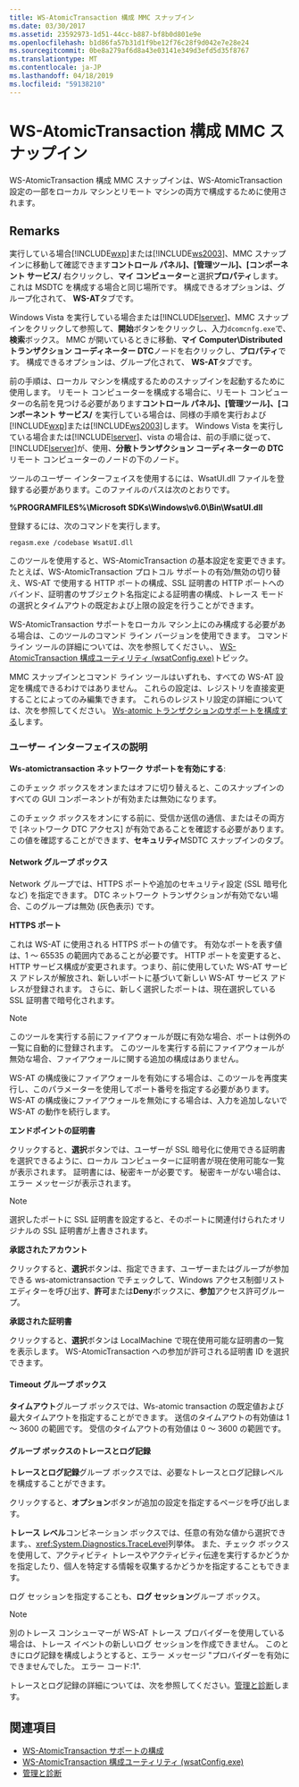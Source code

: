 ```yaml
---
title: WS-AtomicTransaction 構成 MMC スナップイン
ms.date: 03/30/2017
ms.assetid: 23592973-1d51-44cc-b887-bf8b0d801e9e
ms.openlocfilehash: b1d86fa57b31d1f9be12f76c28f9d042e7e28e24
ms.sourcegitcommit: 0be8a279af6d8a43e03141e349d3efd5d35f8767
ms.translationtype: MT
ms.contentlocale: ja-JP
ms.lasthandoff: 04/18/2019
ms.locfileid: "59138210"
---
```

# <a name="ws-atomictransaction-configuration-mmc-snap-in"></a>WS-AtomicTransaction 構成 MMC スナップイン
WS-AtomicTransaction 構成 MMC スナップインは、WS-AtomicTransaction 設定の一部をローカル マシンとリモート マシンの両方で構成するために使用されます。  
  
## <a name="remarks"></a>Remarks  
 実行している場合[!INCLUDE[wxp](../../../includes/wxp-md.md)]または[!INCLUDE[ws2003](../../../includes/ws2003-md.md)]、MMC スナップインに移動して確認できます**コントロール パネル]、[管理ツール]、[コンポーネント サービス/** 右クリックし、**マイ コンピューター**と選択**プロパティ**します。 これは MSDTC を構成する場合と同じ場所です。 構成できるオプションは、グループ化されて、 **WS-AT**タブです。  
  
 Windows Vista を実行している場合または[!INCLUDE[lserver](../../../includes/lserver-md.md)]、MMC スナップインをクリックして参照して、**開始**ボタンをクリックし、入力`dcomcnfg.exe`で、**検索**ボックス。 MMC が開いているときに移動、**マイ Computer\Distributed トランザクション コーディネーター DTC**ノードを右クリックし、**プロパティ**です。 構成できるオプションは、グループ化されて、 **WS-AT**タブです。  
  
 前の手順は、ローカル マシンを構成するためのスナップインを起動するために使用します。 リモート コンピューターを構成する場合に、リモート コンピューターの名前を見つける必要があります**コントロール パネル]、[管理ツール]、[コンポーネント サービス/** を実行している場合は、同様の手順を実行および[!INCLUDE[wxp](../../../includes/wxp-md.md)]または[!INCLUDE[ws2003](../../../includes/ws2003-md.md)]します。 Windows Vista を実行している場合または[!INCLUDE[lserver](../../../includes/lserver-md.md)]、vista の場合は、前の手順に従って、[!INCLUDE[lserver](../../../includes/lserver-md.md)]が、使用、**分散トランザクション コーディネーターの DTC**リモート コンピューターのノードの下のノード。  
  
 ツールのユーザー インターフェイスを使用するには、WsatUI.dll ファイルを登録する必要があります。このファイルのパスは次のとおりです。  
  
 **%PROGRAMFILES%\Microsoft SDKs\Windows\v6.0\Bin\WsatUI.dll**  
  
 登録するには、次のコマンドを実行します。  
  
```Output  
regasm.exe /codebase WsatUI.dll  
```  
  
 このツールを使用すると、WS-AtomicTransaction の基本設定を変更できます。 たとえば、WS-AtomicTransaction プロトコル サポートの有効/無効の切り替え、WS-AT で使用する HTTP ポートの構成、SSL 証明書の HTTP ポートへのバインド、証明書のサブジェクト名指定による証明書の構成、トレース モードの選択とタイムアウトの既定および上限の設定を行うことができます。  
  
 WS-AtomicTransaction サポートをローカル マシン上にのみ構成する必要がある場合は、このツールのコマンド ライン バージョンを使用できます。 コマンド ライン ツールの詳細については、次を参照してください。、 [WS-AtomicTransaction 構成ユーティリティ (wsatConfig.exe)](../../../docs/framework/wcf/ws-atomictransaction-configuration-utility-wsatconfig-exe.md)トピック。  
  
 MMC スナップインとコマンド ライン ツールはいずれも、すべての WS-AT 設定を構成できるわけではありません。 これらの設定は、レジストリを直接変更することによってのみ編集できます。 これらのレジストリ設定の詳細については、次を参照してください。 [Ws-atomic トランザクションのサポートを構成する](../../../docs/framework/wcf/feature-details/configuring-ws-atomic-transaction-support.md)します。  
  
### <a name="user-interface-description"></a>ユーザー インターフェイスの説明  
 **Ws-atomictransaction ネットワーク サポートを有効にする**:  
  
 このチェック ボックスをオンまたはオフに切り替えると、このスナップインのすべての GUI コンポーネントが有効または無効になります。  
  
 このチェック ボックスをオンにする前に、受信か送信の通信、またはその両方で [ネットワーク DTC アクセス] が有効であることを確認する必要があります。 この値を確認することができます、**セキュリティ**MSDTC スナップインのタブ。  
  
#### <a name="network-group-box"></a>Network グループ ボックス  
 Network グループでは、HTTPS ポートや追加のセキュリティ設定 (SSL 暗号化など) を指定できます。 DTC ネットワーク トランザクションが有効でない場合、このグループは無効 (灰色表示) です。  
  
 **HTTPS ポート**  
  
 これは WS-AT に使用される HTTPS ポートの値です。 有効なポートを表す値は、1 ～ 65535 の範囲内であることが必要です。 HTTP ポートを変更すると、HTTP サービス構成が変更されます。つまり、前に使用していた WS-AT サービス アドレスが解放され、新しいポートに基づいて新しい WS-AT サービス アドレスが登録されます。 さらに、新しく選択したポートは、現在選択している SSL 証明書で暗号化されます。  
  
> [!NOTE]
>  このツールを実行する前にファイアウォールが既に有効な場合、ポートは例外の一覧に自動的に登録されます。 このツールを実行する前にファイアウォールが無効な場合、ファイアウォールに関する追加の構成はありません。  
  
 WS-AT の構成後にファイアウォールを有効にする場合は、このツールを再度実行し、このパラメーターを使用してポート番号を指定する必要があります。 WS-AT の構成後にファイアウォールを無効にする場合は、入力を追加しないで WS-AT の動作を続行します。  
  
 **エンドポイントの証明書**  
  
 クリックすると、**選択**ボタンでは、ユーザーが SSL 暗号化に使用できる証明書を選択できるように、ローカル コンピューターに証明書が現在使用可能な一覧が表示されます。 証明書には、秘密キーが必要です。 秘密キーがない場合は、エラー メッセージが表示されます。  
  
> [!NOTE]
>  選択したポートに SSL 証明書を設定すると、そのポートに関連付けられたオリジナルの SSL 証明書が上書きされます。  
  
 **承認されたアカウント**  
  
 クリックすると、**選択**ボタンは、指定できます、ユーザーまたはグループが参加できる ws-atomictransaction でチェックして、Windows アクセス制御リスト エディターを呼び出す、**許可**または**Deny**ボックスに、**参加**アクセス許可グループ。  
  
 **承認された証明書**  
  
 クリックすると、**選択**ボタンは LocalMachine で現在使用可能な証明書の一覧を表示します。 WS-AtomicTransaction への参加が許可される証明書 ID を選択できます。  
  
#### <a name="timeout-group-box"></a>Timeout グループ ボックス  
 **タイムアウト**グループ ボックスでは、Ws-atomic transaction の既定値および最大タイムアウトを指定することができます。 送信のタイムアウトの有効値は 1 ～ 3600 の範囲です。 受信のタイムアウトの有効値は 0 ～ 3600 の範囲です。  
  
#### <a name="tracing-and-logging-group-box"></a>グループ ボックスのトレースとログ記録  
 **トレースとログ記録**グループ ボックスでは、必要なトレースとログ記録レベルを構成することができます。  
  
 クリックすると、**オプション**ボタンが追加の設定を指定するページを呼び出します。  
  
 **トレース レベル**コンビネーション ボックスでは、任意の有効な値から選択できます。、<xref:System.Diagnostics.TraceLevel>列挙体。 また、チェック ボックスを使用して、アクティビティ トレースやアクティビティ伝達を実行するかどうかを指定したり、個人を特定する情報を収集するかどうかを指定することもできます。  
  
 ログ セッションを指定することも、**ログ セッション**グループ ボックス。  
  
> [!NOTE]
>  別のトレース コンシューマーが WS-AT トレース プロバイダーを使用している場合は、トレース イベントの新しいログ セッションを作成できません。 このときにログ記録を構成しようとすると、エラー メッセージ "プロバイダーを有効にできませんでした。 エラー コード:1".  
  
 トレースとログ記録の詳細については、次を参照してください。[管理と診断](../../../docs/framework/wcf/diagnostics/index.md)します。  
  
## <a name="see-also"></a>関連項目

- [WS-AtomicTransaction サポートの構成](../../../docs/framework/wcf/feature-details/configuring-ws-atomic-transaction-support.md)
- [WS-AtomicTransaction 構成ユーティリティ (wsatConfig.exe)](../../../docs/framework/wcf/ws-atomictransaction-configuration-utility-wsatconfig-exe.md)
- [管理と診断](../../../docs/framework/wcf/diagnostics/index.md)
